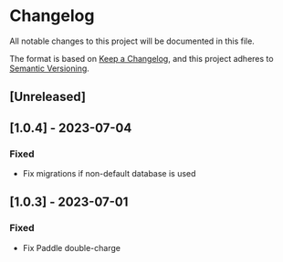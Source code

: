 # Changelog

All notable changes to this project will be documented in this file.

The format is based on [Keep a Changelog](https://keepachangelog.com/en/1.1.0/),
and this project adheres to [Semantic Versioning](https://semver.org/spec/v2.0.0.html).

## [Unreleased]

## [1.0.4] - 2023-07-04

### Fixed

- Fix migrations if non-default database is used

## [1.0.3] - 2023-07-01

### Fixed

- Fix Paddle double-charge

